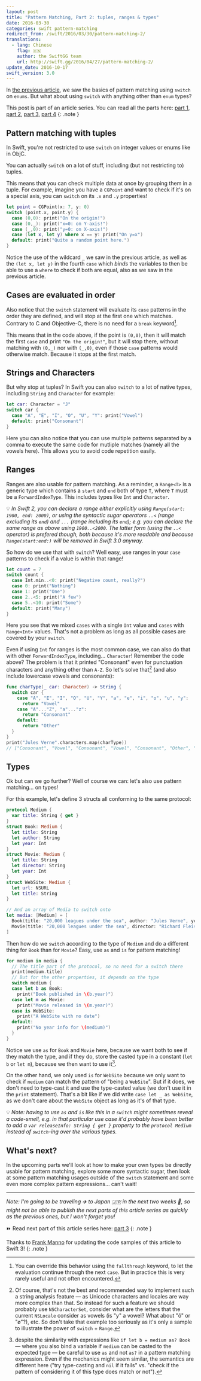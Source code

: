 ```yaml
---
layout: post
title: "Pattern Matching, Part 2: tuples, ranges & types"
date: 2016-03-30
categories: swift pattern-matching
redirect_from: /swift/2016/03/30/pattern-matching-2/
translations:
  - lang: Chinese
    flag: 🇨🇳
    author: the SwiftGG team
    url: http://swift.gg/2016/04/27/pattern-matching-2/
update_date: 2016-10-17
swift_version: 3.0
---
```


In [the previous article](/swift/pattern-matching/2016/03/27/pattern-matching-1/), we saw the basics of pattern matching using `switch` on `enums`. But what about using `switch` with anything other than `enum` types?

This post is part of an article series. You can read all the parts here: [part 1](/swift/pattern-matching/2016/03/27/pattern-matching-1/), [part 2](/swift/pattern-matching/2016/03/30/pattern-matching-2/), [part 3](/swift/pattern-matching/2016/04/24/pattern-matching-3/), [part 4](/swift/pattern-matching/2016/05/16/pattern-matching-4/)
{: .note }

## Pattern matching with tuples

In  Swift, you're not restricted to use `switch` on integer values or enums like in ObjC.

You can actually `switch` on a lot of stuff, including (but not restricting to) tuples.

This means that you can check multiple data at once by grouping them in a tuple. For example, imagine you have a `CGPoint` and want to check if it's on a special axis, you can `switch` on its `.x` and `.y` properties!

```swift
let point = CGPoint(x: 7, y: 0)
switch (point.x, point.y) {
  case (0,0): print("On the origin!")
  case (0,_): print("x=0: on Y-axis!")
  case (_,0): print("y=0: on X-axis!")
  case (let x, let y) where x == y: print("On y=x")
  default: print("Quite a random point here.")
}
```

Notice the use of the wildcard `_` we saw in the previous article, as well as the `(let x, let y)` in the fourth `case` which _binds_ the variables to then be able to use a `where` to check if both are equal, also as we saw in the previous article.

## Cases are evaluated in order

Also notice that the `switch` statement will evaluate its `case` patterns in the order they are defined, and will stop at the first one which matches. Contrary to C and Objective-C, there is no need for a `break` keyword[^fallthrough].

This means that in the code above, if the point is `(0,0)`, then it will match the first `case` and print `"On the origin!"`, but it will stop there, without matching with `(0,_)` nor with `(_,0)`, even if those `case` patterns would otherwise match. Because it stops at the first match.

[^fallthrough]: You can override this behavior using the `fallthrough` keyword,  to let the evaluation continue through the next `case`. But in practice this is very rarely useful and not often encountered.

## Strings and Characters

But why stop at tuples? In Swift you can also `switch` to a lot of native types, including `String` and `Character` for example:

```swift
let car: Character = "J"
switch car {
  case "A", "E", "I", "O", "U", "Y": print("Vowel")
  default: print("Consonant")
}
```

Here you can also notice that you can use multiple patterns separated by a comma to execute the same code for mutliple matches (namely all the vowels here). This allows you to avoid code repetition easily.

## Ranges

Ranges are also usable for pattern matching. As a reminder, a `Range<T>` is a generic type which contains a `start` and `end` both of type `T`, where `T` must be a `ForwardIndexType`. This includes types like `Int` and `Character`.

💡 _In Swift 2, you can declare a range either explicitly using `Range(start: 1900, end: 2000)`, or using the syntactic sugar operators `..<` (range excluding its `end`) and `...` (range including its `end`); e.g. you can declare the same range as above using `1900..<2000`. The latter form (using the `..<` operator) is prefered though, both because it's more readable and because `Range(start:end:)` will be removed in Swift 3.0 anyway._

So how do we use that with `switch`? Well easy, use ranges in your `case` patterns to check if a value is within that range!

```swift
let count = 7
switch count {
  case Int.min..<0: print("Negative count, really?")
  case 0: print("Nothing")
  case 1: print("One")
  case 2..<5: print("A few")
  case 5..<10: print("Some")
  default: print("Many")
}
```

Here you see that we mixed `cases` with a single `Int` value and `cases` with `Range<Int>` values. That's not a problem as long as all possible cases are covered by your `switch`.

Even if using `Int` for ranges is the most common case, we can also do that with other `ForwardIndexType`, including… `Character`! Remember the code above? The problem is that it printed "Consonant" even for punctuation characters and anything other than `A-Z`. So let's solve that[^only-for-demo] (and also include lowercase vowels and consonants):

```swift
func charType(_ car: Character) -> String {
  switch car {
    case "A", "E", "I", "O", "U", "Y", "a", "e", "i", "o", "u", "y":
      return "Vowel"
    case "A"..."Z", "a"..."z":
      return "Consonant"
    default:
      return "Other"
  }
}
print("Jules Verne".characters.map(charType))
// ["Consonant", "Vowel", "Consonant", "Vowel", "Consonant", "Other", "Consonant", "Vowel", "Consonant", "Consonant", "Vowel"]
```

[^only-for-demo]: Of course, that's not the best and recommended way to implement such a string analysis feature — as Unicode characters and locales are way more complex than that. So instead for such a feature we should probably use `NSCharacterSet`, consider what are the letters that the current `NSLocale` consider as vowels (is "y" a vowel? What about "õ" or "ø"?), etc. So don't take that example too seriously as it's only a sample to illustrate the power of `switch` + `Range`.

## Types

Ok but can we go further? Well of course we can: let's also use pattern matching… on types!

For this example, let's define 3 structs all conforming to the same protocol:

```swift
protocol Medium {
  var title: String { get }
}
struct Book: Medium {
  let title: String
  let author: String
  let year: Int
}
struct Movie: Medium {
  let title: String
  let director: String
  let year: Int
}
struct WebSite: Medium {
  let url: NSURL
  let title: String
}

// And an array of Media to switch onto
let media: [Medium] = [
  Book(title: "20,000 leagues under the sea", author: "Jules Verne", year: 1870),
  Movie(title: "20,000 leagues under the sea", director: "Richard Fleischer", year: 1955)
]
```

Then how do we `switch` according to the type of `Medium` and do a different thing for `Book` than for `Movie`? Easy, use `as` and `is` for pattern matching!

```swift
for medium in media {
  // The title part of the protocol, so no need for a switch there
  print(medium.title)
  // But for the other properties, it depends on the type
  switch medium {
  case let b as Book:
    print("Book published in \(b.year)")
  case let m as Movie:
    print("Movie released in \(m.year)")
  case is WebSite:
    print("A WebSite with no date")
  default:
    print("No year info for \(medium)")
  }
}
```

Notice we use `as` for `Book` and `Movie` here, because we want both to see if they match the type, and if they do, store the casted type in a constant (`let b` or `let m`), because we then want to use it[^no-qmark].

[^no-qmark]: despite the similarity with expressions like `if let b = medium as? Book` — where you also bind a variable if `medium` can be casted to the expected type — be careful to use `as` and not `as?` in a pattern matching expression. Even if the mechanics might seem similar, the semantics are different here ("try type-casting and `nil` if it fails" vs. "check if the pattern of considering it of this type does match or not").

On the other hand, we only used `is` for `WebSite` because we only want to check if `medium` can match the pattern of "being a `WebSite`". But if it does, we don't need to type-cast it and use the type-casted value (we don't use it in the `print` statement). That's a bit like if we did write `case let _ as WebSite`, as we don't care about the `WebSite` object as long as it's of that type.

💡 _Note: having to use `as` and `is` like this in a `switch` might sometimes reveal a code-smell, e.g. in that particular use case it'd probably have been better to add a `var releaseInfo: String { get }` property to the `protocol Medium` instead of `switch`-ing over the various types._

## What's next?

In the upcoming parts we'll look at how to make your own types be directly usable for pattern matching, explore some more syntactic sugar, then look at some pattern matching usages outside of the `switch` statement and some even more complex pattern expressions… can't wait!

---

_Note: I'm going to be traveling ✈️ to Japan 🇯🇵 in the next two weeks 🤗, so might not be able to publish the next parts of this article series as quickly as the previous ones, but I won't forget you!_

⏩ Read next part of this article series here: [part 3](/swift/pattern-matching/2016/04/24/pattern-matching-3/)
{: .note }

Thanks to [Frank Manno](https://github.com/frankieshakes) for updating the code samples of this article to Swift 3!
{: .note }
